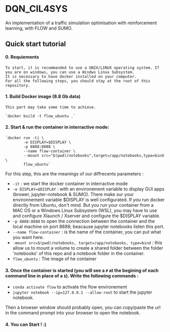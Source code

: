 # DQN_CIL4SYS
An implementation of a traffic simulation optimisation with reinforcement learning, with FLOW and SUMO.

## Quick start tutorial 
#### 0. Requiements
    To start, it is recommanded to use a UNIX/LINUX operating system. If you are on windows, you can use a Windws Linux Subsystem.
    It is necessary to have docker installed on your computer.
    For all the following steps, you should stay at the root of this repository.

#### 1. Build Docker image (8.8 Gb data)
    This part may take some time to achieve.

    `docker build -t flow_ubuntu .`



#### 2. Start & run the container in interractive mode:

    `docker run -ti \
            -e DISPLAY=$DISPLAY \
            -p 8888:8888 \
            --name flow-container \
            --mount src="$(pwd)/notebooks",target=/app/notebooks,type=bind \
            flow_ubuntu`

  For this step, this are the meanings of our diffrecents parameters :
  
  - `-it` : we start the docker container in interractive mode
  - `-e DISPLAY=$DISPLAY` : with an environement variable to display GUI apps (brower, jupyter-notebook & SUMO). There make sur your environnement variable $DISPLAY is well configurated. If you run docker directly from Ubuntu, don't mind. But you run your container from a MAC OS or a Windows Linux Subsystem (WSL), you may have to use and configure Xlaunch / Xserver and configure the $DISPLAY variable.
  - `-p 8888:8888` to open the connection between the container and the local machine on port 8888; beacause jupyter notebooks listen this port.
  - `--name flow-container` : is the name of the container, you can put what you want here.
  - `-mount src=$(pwd)/notebooks, target=/app/notebooks, type=bind` : this allow us to mount a volume to create a shared folder between the folder 'notebooks' of this repo and a notebook folder in the container.
  - `flow_ubuntu` : The image of he container  
    
#### 3. Once the container is started (you will see a `#` at the begining of each command line in place of a `$`). Write the following commands :

- `conda activate flow` to activate the flow environement
- `jupyter notebook --ip=127.0.0.1 --allow-root` to start the jupyter notebook.

Then a browser window should probably open, you can copy/paste the url in the command prompt into your browser to open the notebook.

#### 4. You can Start ! :) 

    

    

